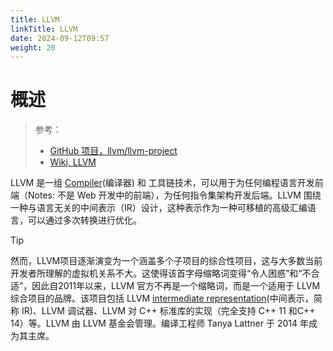 ```yaml
---
title: LLVM
linkTitle: LLVM
date: 2024-09-12T09:57
weight: 20
---
```


# 概述

> 参考：
>
> - [GitHub 项目，llvm/llvm-project](https://github.com/llvm/llvm-project)
> - [Wiki, LLVM](https://en.wikipedia.org/wiki/LLVM)

LLVM 是一组 [Compiler](/docs/2.编程/Programming%20tools/Compiler.md)(编译器) 和 工具链技术，可以用于为任何编程语言开发前端（Notes: 不是 Web 开发中的前端），为任何指令集架构开发后端。LLVM 围绕一种与语言无关的中间表示（IR）设计，这种表示作为一种可移植的高级汇编语言，可以通过多次转换进行优化。

> [!Tip]
> 然而，LLVM项目逐渐演变为一个涵盖多个子项目的综合性项目，这与大多数当前开发者所理解的虚拟机关系不大。这使得该首字母缩略词变得“令人困惑”和“不合适”，因此自2011年以来，LLVM 官方不再是一个缩略词，而是一个适用于 LLVM 综合项目的品牌。该项目包括 LLVM [intermediate representation](https://en.wikipedia.org/wiki/Intermediate_representation)(中间表示，简称 IR)、LLVM 调试器、LLVM 对 C++ 标准库的实现（完全支持 C++ 11 和C++ 14）等。LLVM 由 LLVM 基金会管理。编译工程师 Tanya Lattner 于 2014 年成为其主席。
